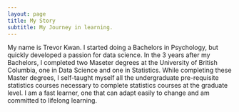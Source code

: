 ```yaml
---
layout: page
title: My Story
subtitle: My Journey in learning.
---
```


My name is Trevor Kwan. I started doing a Bachelors in Psychology, but quickly developed a passion for data science. In the 3 years after my Bachelors, I completed two Maseter degrees at the University of British Columbia, one in Data Science and one in Statistics. While completing these Master degrees, I self-taught myself all the undergraduate pre-requisite statistics courses necessary to complete statistics courses at the graduate level. I am a fast learner, one that can adapt easily to change and am committed to lifelong learning.



